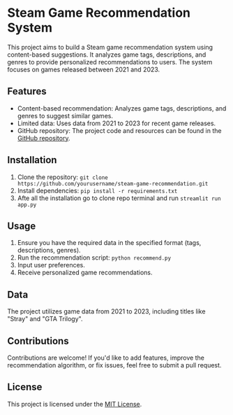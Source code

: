 # Steam Game Recommendation System

This project aims to build a Steam game recommendation system using content-based suggestions. It analyzes game tags, descriptions, and genres to provide personalized recommendations to users. The system focuses on games released between 2021 and 2023.

## Features

- Content-based recommendation: Analyzes game tags, descriptions, and genres to suggest similar games.
- Limited data: Uses data from 2021 to 2023 for recent game releases.
- GitHub repository: The project code and resources can be found in the [GitHub repository](https://github.com/yourusername/steam-game-recommendation).

## Installation

1. Clone the repository: `git clone https://github.com/yourusername/steam-game-recommendation.git`
2. Install dependencies: `pip install -r requirements.txt`
3. Afte all the installation go to clone repo terminal and run `streamlit run app.py` 

## Usage

1. Ensure you have the required data in the specified format (tags, descriptions, genres).
2. Run the recommendation script: `python recommend.py`
3. Input user preferences.
4. Receive personalized game recommendations.

## Data

The project utilizes game data from 2021 to 2023, including titles like "Stray" and "GTA Trilogy".

## Contributions

Contributions are welcome! If you'd like to add features, improve the recommendation algorithm, or fix issues, feel free to submit a pull request.

## License

This project is licensed under the [MIT License](LICENSE).
